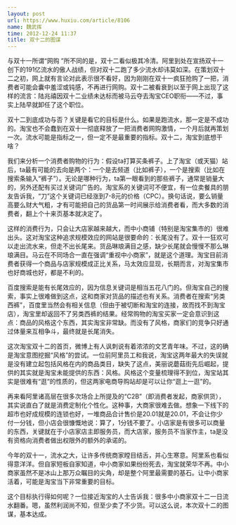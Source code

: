 ```yaml
---
layout: post
url: https://www.huxiu.com/article/8106
name: 魏武挥
time: 2012-12-24 11:37
title: 双十二的图谋
---
```

与双十一所谓“网购 ”所不同的是，双十二看似极其冷清。阿里到处在宣扬双十一创下的191亿流水的傲人战绩，但对双十二跑了多少流水却讳莫如深。在策划双十二之初，网上就有言论对此表示很不看好，因为刚刚在双十一疯狂抢购了一把，消费者可能会囊中羞涩或钝感，不再进行网购。双十二被看衰到以至于网上出现了这样的流言：陆兆禧因双十二业绩未达标而被马云夺去淘宝CEO职衔——不过，事实上陆早就卸任了这个职位。

双十二到底成功与否？关键是看它的目标是什么。如果是跑流水，那一定是不成功的。淘宝也不会蠢到在双十一彻底释放了一把消费者网购激情，一个月后就再策划一次。流水可能是指标之一，但一定不是最重要的指标。双十二，淘宝到底想干啥？

我们来分析一个消费者购物的行为：假设ta打算买条裤子。上了淘宝（或天猫）站后，ta最有可能的去向是两个：一个是去频道（比如裤子），一个是搜索（比如在搜索条输入“裤子”）。无论是哪种行为，ta第一眼看到的那些裤子，通常是销量大的，另外还配有买过关键词广告的。淘宝系的关键词可不便宜，有一位卖餐具的朋友告诉我，“刀”这个关键词已经涨到7-8元的价格（CPC）。换句话说，要么销量高要么财大气粗，才有可能把自己的货品第一时间展示给消费者看，而大多数的消费者，翻上个十来页基本就决定了。

这样的消费行为，只会让大店家越来越大，而中小商铺（特别是淘宝集市的）很难出头。这对淘宝这种追求规模效应的网站是很要命的：长尾没有了。双十一狂欢可以走出流水来，但走不出长尾来。货品琳琅满目之感，缺少长尾就会慢慢不那么琳琅满目。马云在不同场合一直在强调“重视中小商家”，就是这个道理。淘宝目前消费者获得一个商品与店家规模成正比关系，马太效应显现，长期而言，对淘宝集市也好商城也好，都是不利的。

百度搜索是能有长尾效应的，因为信息关键词是相当五花八门的。但淘宝自己的搜索，事实上很难做到这点，这和商家对货品的描述也有关系。消费者在搜索“另类西裤”，百度里当然会有相关信息（但由于被切断和淘宝的连接，故而找不到淘宝店），淘宝里却返回不了另类西裤的结果。经常购物的淘宝买家一定会意识到这点：商品的风格这个东西，其实淘宝非常缺。而没有了风格，商家们的竞争只好通过体量来互相争斗，最终就是长尾消失。

这次淘宝双十二的首页，微博上有人讽刺说有着浓浓的文艺青年味。不过，这的确是淘宝意图挖掘“风格”的尝试。一位前阿里员工和我说，淘宝这两年最大的失误就是没有建立起包括风格在内的商品类目，缺失了这点，美丽说蘑菇街先后崛起，提供的其实就是淘宝未能提供的东西：风格。风格这个变量梳理得不到位，淘宝站其实是很难有“逛”的性质的，但这两家电商导购站却是可以让你“逛上一逛”的。

再来看阿里诸高层在很多次场合上所提及的“C2B”（即消费者发起，商家供货），其实说直白了就是消费定制化个性化。这种事，大商家很难去做。想象一下线下的超市也好成规模的连锁也好，一堆商品合计售价是20.01就是20.01，不会让你少付一分钱，但小店会很慷慨地说：算了，1分钱不要了。小店家是有很多可以商量的东西，关键就在于小店家店主即服务员，而大店家，服务员不当家作主，ta是没有资格向消费者做出权限外的额外的承诺的。

今年的双十一，流水之大，让许多传统商家瞠目结舌，并心生寒意。阿里系也看似得意洋洋。但自家短板自家知道，中小商家如果纷纷死去，淘宝就荣华不再。中小商家虽然不是冰山上那万众瞩目的尖角，却是整个阿里最需要的基石。让中小商家活着，可能是淘宝当下非常重要的目标。

这个目标执行得如何呢？一位接近淘宝的人士告诉我：很多中小商家双十二一日流水翻番。嗯，虽然利润尚不知，但至少卖了不少货。可以这么说，本次双十二的图谋，基本达成。

